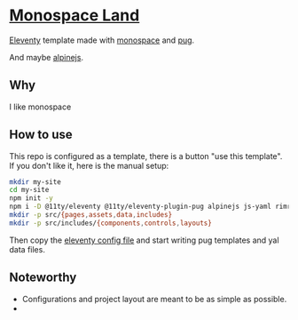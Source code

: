 # [Monospace Land][repo]

[Eleventy][11ty] template made with [monospace][mono] and [pug][pug].

And maybe [alpinejs][alpinejs].

## Why

I like monospace

## How to use

This repo is configured as a template, there is a button "use this template". If
you don't like it, here is the manual setup:

```bash
mkdir my-site
cd my-site
npm init -y
npm i -D @11ty/eleventy @11ty/eleventy-plugin-pug alpinejs js-yaml rimraf
mkdir -p src/{pages,assets,data,includes}
mkdir -p src/includes/{components,controls,layouts}
```

Then copy the [eleventy config file][config] and start writing pug templates and
yal data files.

## Noteworthy

- Configurations and project layout are meant to be as simple as possible.
-

[repo]: https://github.com/sombriks/monospace-land
[11ty]: https://11ty.dev
[mono]: https://owickstrom.github.io/the-monospace-web
[pug]: https://pugjs.org
[alpinejs]: https://alpinejs.dev
[config]: ./eleventy.config.js
